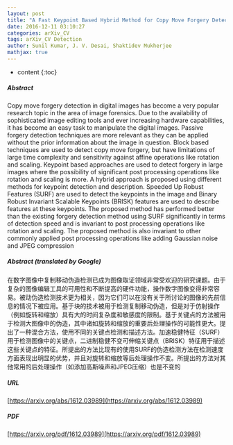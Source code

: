 ```yaml
---
layout: post
title: "A Fast Keypoint Based Hybrid Method for Copy Move Forgery Detection"
date: 2016-12-11 03:10:27
categories: arXiv_CV
tags: arXiv_CV Detection
author: Sunil Kumar, J. V. Desai, Shaktidev Mukherjee
mathjax: true
---
```


* content
{:toc}

##### Abstract
Copy move forgery detection in digital images has become a very popular research topic in the area of image forensics. Due to the availability of sophisticated image editing tools and ever increasing hardware capabilities, it has become an easy task to manipulate the digital images. Passive forgery detection techniques are more relevant as they can be applied without the prior information about the image in question. Block based techniques are used to detect copy move forgery, but have limitations of large time complexity and sensitivity against affine operations like rotation and scaling. Keypoint based approaches are used to detect forgery in large images where the possibility of significant post processing operations like rotation and scaling is more. A hybrid approach is proposed using different methods for keypoint detection and description. Speeded Up Robust Features (SURF) are used to detect the keypoints in the image and Binary Robust Invariant Scalable Keypoints (BRISK) features are used to describe features at these keypoints. The proposed method has performed better than the existing forgery detection method using SURF significantly in terms of detection speed and is invariant to post processing operations like rotation and scaling. The proposed method is also invariant to other commonly applied post processing operations like adding Gaussian noise and JPEG compression

##### Abstract (translated by Google)
在数字图像中复制移动伪造检测已成为图像取证领域非常受欢迎的研究课题。由于复杂的图像编辑工具的可用性和不断提高的硬件功能，操作数字图像变得非常容易。被动伪造检测技术更为相关，因为它们可以在没有关于所讨论的图像的先前信息的情况下被应用。基于块的技术被用于检测复制移动伪造，但是对于仿射操作（例如旋转和缩放）具有大的时间复杂度和敏感度的限制。基于关键点的方法被用于检测大图像中的伪造，其中诸如旋转和缩放的重要后处理操作的可能性更大。提出了一种混合方法，使用不同的关键点检测和描述方法。加速稳健特征（SURF）用于检测图像中的关键点，二进制稳健不变可伸缩关键点（BRISK）特征用于描述这些关键点的特征。所提出的方法比现有的使用SURF的伪造检测方法在检测速度方面表现出明显的优势，并且对旋转和缩放等后处理操作不变。所提出的方法对其他常用的后处理操作（如添加高斯噪声和JPEG压缩）也是不变的

##### URL
[https://arxiv.org/abs/1612.03989](https://arxiv.org/abs/1612.03989)

##### PDF
[https://arxiv.org/pdf/1612.03989](https://arxiv.org/pdf/1612.03989)

